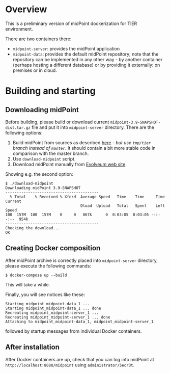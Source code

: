 # Overview

This is a preliminary version of midPoint dockerization for TIER environment.

There are two containers there:

- `midpoint-server`: provides the midPoint application
- `midpoint-data`: provides the default midPoint repository; note that the repository can be implemented in any other way - by another container (perhaps hosting a different database) or by providing it externally: on premises or in cloud.

# Building and starting
## Downloading midPoint

Before building, please build or download current `midpoint-3.9-SNAPSHOT-dist.tar.gz` file and put it into `midpoint-server` directory. There are the following options:
1. Build midPoint from sources as described [here](https://wiki.evolveum.com/display/midPoint/Building+MidPoint+From+Source+Code) - *but use `tmp/tier` branch instead of `master`*. It should contain a bit more stable code in comparison with the master branch.
2. Use `download-midpoint` script.
3. Download midPoint manually from [Evolveum web site](https://evolveum.com/downloads/midpoint-tier/midpoint-3.9-SNAPSHOT-dist.tar.gz).

Showing e.g. the second option:

```
$ ./download-midpoint
Downloading midPoint 3.9-SNAPSHOT
-----------------------------------------
  % Total    % Received % Xferd  Average Speed   Time    Time     Time  Current
                                 Dload  Upload   Total   Spent    Left  Speed
100  157M  100  157M    0     0   867k      0  0:03:05  0:03:05 --:--:--  954k
-----------------------------------------
Checking the download...
OK
```

## Creating Docker composition

After midPoint archive is correctly placed into `midpoint-server` directory, please execute the following commands:

```
$ docker-compose up --build
```

This will take a while. 

Finally, you will see notices like these:

```
Starting midpoint_midpoint-data_1 ... 
Starting midpoint_midpoint-data_1 ... done
Recreating midpoint_midpoint-server_1 ... 
Recreating midpoint_midpoint-server_1 ... done
Attaching to midpoint_midpoint-data_1, midpoint_midpoint-server_1
```

followed by startup messages from individual Docker containers.

## After installation

After Docker containers are up, check that you can log into midPoint at `http://localhost:8080/midpoint` using `administrator/5ecr3t`.

